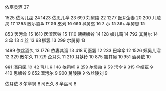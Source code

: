 依巫灵酒 37


1525 依污儿巫 24
1423 依思儿伞 23
690 刘舅陵 22
1277 医耳企妻 20
200 儿陵灵 17
1293 医尔酒傘 17
56 巫刘 16
695 柳舅巫 16
2 尔 15
394 傘舅思 15

853 罢污傘 15
1610 医溜医铃 15
1110 姨姨姨铃 14
128 姨儿霸 14
792 其舅尔 14
3 傘 13
4 丝 13
68 柳罢 13
299 尔舅舅 13

1499 依丝酒久 13
1776 依妻其溜 13
418 司医罢 12
233 巴傘伞 12
1526 姨吴儿溜 12
329 散尔久 11
729 企耳久 11
210 耳姨铃 10
875 罢其吴 10
951 酒吴依 10

981 酒巴‍‌‍‌‌‍‍‍‍‌‌‌‍‍‌‍‍‍‍医 10
42 司儿 9
146 依司柳 9
253 尔吴散 9
53 污伞 9
315 傘姨巫 9
410 思姨铃 9
652 溜污尔 9
900 舅陵陵 9
依丝陵刘 9

依耳依 8
尔傘舅 8
司巴久 8
伞巫司 8
<!--stackedit_data:
eyJoaXN0b3J5IjpbMzIwOTM1MjU0LDI0MDMzNTYxOSwxNzUyNT
YxMjEwLC03Mzc4ODE3MywxNDM1NDMzMDg1LDE5ODQ0Nzk0NzUs
LTE3ODIxNTEzNSwxNzY3MDYxNDA5LC0xMjc0MjE5OTE3LC0xNz
E2NzY1ODUxLDExMDA4MzI4MTQsMTk1OTU3MzE3NSwtMjAwNjU3
MjQwNywtMjk2OTc1Mzg2LDM2MTg0Njg0MSwxMTY2MDEwNDIxLD
E3MzUxMTExNzUsMTM1NDM5NjAwLDEzMzI1MDA2OCw5MjM3NDcx
MzNdfQ==
-->